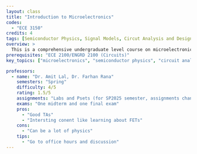 ```yaml
---
layout: class
title: "Introduction to Microelectronics"
codes:
  - "ECE 3150"
credits: 4
tags: [Semiconductor Physics, Signal Models, Circut Analysis and Design]
overview: >
  This is a comprehensive undergraduate level course on microelectronics. Topics covered include basic semiconductor physics, electrons and holes in semiconductors, electrical transport in semiconductors, PN junctions and diodes, photodetectors and solar cells, Metal-Oxide-Semiconductor (MOS) capacitors, MOS field effect transistors (FETs), bipolar junction transistors (BJTs), large signal and small signal models of electronic devices, single stage amplifiers, multistage amplifiers, differential amplifiers, analog circuit analysis and design, high-frequency models of devices, high-frequency circuit analysis, digital logic and MOS logic devices, complimentary MOS (or CMOS) logic gates, fundamental trade-offs in high speed analog and digital circuit design. The coursework includes labs and a final project.
prerequisites: "ECE 2100/ENGRD 2100 (Circuits)"
key_topics: ["microelectronics", "semiconductor physics", "circuit analysis"]

professors:
  - name: "Dr. Amit Lal, Dr. Farhan Rana"
    semesters: "Spring"
    difficulty: 4/5
    rating: 1.5/5
    assignments: "Labs and Psets (for SP2025 semester, assignments changed midway because professor changed)"
    exams: "One midterm and one final exam"
    pros:
      - "Good TAs"
      - "Intersting conent like learning about FETs"
    cons:
      - "Can be a lot of physics"
    tips:
      - "Go to office hours and discussion"
---
```

